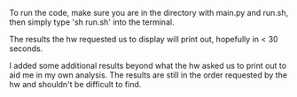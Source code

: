 To run the code, make sure you are in the directory with main.py and run.sh,
then simply type 'sh run.sh' into the terminal.

The results the hw requested us to display will print out, hopefully in < 30 seconds.

I added some additional results beyond what the hw asked us to print out to aid
me in my own analysis. The results are still in the order requested by the hw and 
shouldn't be difficult to find. 
